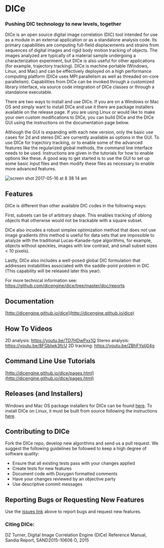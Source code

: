DICe
====

### Pushing DIC technology to new levels, together

DICe is an open source digital image correlation (DIC) tool intended for use as a module in an external application or as a standalone analysis code. Its primary capabilities are computing full-field displacements and strains from sequences of digital images and rigid body motion tracking of objects. The images analyzed are typically of a material sample undergoing a characterization experiment, but DICe is also useful for other applications (for example, trajectory tracking). DICe is machine portable (Windows, Linux, and Mac) and can be effectively deployed on a high performance computing platform (DICe uses MPI parallelism as well as threaded on-core parallelism). Capabilities from DICe can be invoked through a customized library interface, via source code integration of DICe classes or through a standalone executable.

There are two ways to install and use DICe. If you are on a Windows or Mac OS and simply want to install DICe and use it there are package installers available on the release page. If you are using Linux or would like to make your own custom modifications to DICe, you can build DICe and the DICe GUI using the instructions on the documentation page below.

Although the GUI is expanding with each new version, only the basic use cases for 2d and stereo DIC are currently available as options in the GUI. To use DICe for trajectory tracking, or to enable some of the advanced features like the regularized global methods, the command line interface needs to be used. Instructions are given in the tutorials for how to enable options like these. A good way to get started is to use the GUI to set up some basic input files and then modify these files as necessary to enable more advanced features.

![screen shot 2017-05-16 at 8 38 14 am](https://cloud.githubusercontent.com/assets/15202746/26112065/167c12b0-3a14-11e7-8361-a4978dc54bf0.png)

Features
--------

DICe is different than other available DIC codes in the following ways:

First, subsets can be of arbitrary shape. This enables tracking of oblong objects that otherwise would not be trackable with a square subset.

DICe also incudes a robust simplex optimization method that does not use image gradients (this method is useful for data sets that are impossible to analyze with the traditional Lucas-Kanade-type algorithms, for example,  objects without speckles, images with low contrast, and small subset sizes < 10 pixels).

Lastly, DICe also includes a well-posed global DIC formulation that addresses instabilities associated with the saddle-point problem in DIC (This capability will be released later this year).

For more technical information see: https://github.com/dicengine/dice/tree/master/doc/reports

Documentation
-------------
[http://dicengine.github.io/dice](http://dicengine.github.io/dice)

How To Videos
-------------
2D analysis: https://youtu.be/TD7HDwPxx1Q
Stereo analysis: https://youtu.be/8FGbIwk3fcU
2D tracking: https://youtu.be/ZBhFYplj04g

Command Line Use Tutorials
---------
[http://dicengine.github.io/dice/pages.html](http://dicengine.github.io/dice/pages.html)

Releases (and Installers)
-------------------------
Windows and Mac OS package installers for DICe can be found [here](https://github.com/dicengine/dice/releases). To install DICe on Linux, it must be built from source following the instructions [here](http://dicengine.github.io/dice).

Contributing to DICe
--------------------

Fork the DICe repo, develop new algorithms and send us a pull request. We suggest the following guidelines be followed to keep a high degree of software quality:

* Ensure that all existing tests pass with your changes applied
* Create tests for new features
* Document code with Doxygen formatted comments
* Have your changes reviewed by an objective party
* Use descriptive commit messages

Reporting Bugs or Requesting New Features
-----------------------------------------

Use the [issues link](https://github.com/dicengine/dice/issues) above to report bugs and request new features.

### Citing DICe:

DZ Turner, Digital Image Correlation Engine (DICe) Reference Manual, Sandia Report, SAND2015-10606 O, 2015

